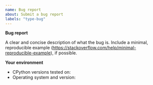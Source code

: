 ```yaml
---
name: Bug report
about: Submit a bug report
labels: "type-bug"
---
```


<!--
  If you're new to Python and you're not sure whether what you're experiencing is a bug, the CPython issue tracker is not
  the right place to seek help. Consider the following options instead:

  - reading the Python tutorial: https://docs.python.org/3/tutorial/
  - posting in the "Users" category on discuss.python.org: https://discuss.python.org/c/users/7
  - emailing the Python-list mailing list: https://mail.python.org/mailman/listinfo/python-list
  - searching our issue tracker (https://github.com/python/cpython/issues) to see if
    your problem has already been reported
-->

**Bug report**

A clear and concise description of what the bug is.
Include a minimal, reproducible example (https://stackoverflow.com/help/minimal-reproducible-example), if possible.

**Your environment**

<!-- Include as many relevant details as possible about the environment you experienced the bug in -->

- CPython versions tested on:
- Operating system and version:

<!--
You can freely edit this text, please remove all the lines
you believe are unnecessary.
-->
